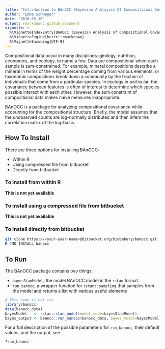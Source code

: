 ```yaml
---
title: "Introduction to BAnOCC (Bayesian Analaysis Of Compositional Covariance)"
author: "Emma Schwager"
date: "2016-06-16"
output: rmarkdown::github_document
vignette: >
  %\VignetteIndexEntry{BAnOCC (Bayesian Analysis of Compositional Covariance)}
  %\VignetteEngine{knitr::rmarkdown}
  %\VignetteEncoding{UTF-8}
---
```


Compositional data occur in many disciplines: geology, nutrition,
economics, and ecology, to name a few. Data are compositional when
each sample is sum-constrained. For example, mineral compositions
describe a mineral in terms of the weight percentage coming from
various elements; or taxonomic compositions break down a community by
the fraction of individuals that come from a particular species. In
ecology in particular, the covariance between features is often of
interest to determine which species possible interact with each
other. However, the sum constraint of compositional data makes naive
measures inappropriate.

BAnOCC is a package for analyzing compositional covariance while
accounting for the compositional structure. Briefly, the model assumes
that the unobserved counts are log-normally distributed and then
infers the correlation matrix of the log-basis.

## How To Install
There are three options for installing BAnOCC:

* Within R
* Using compressed file from bitbucket
* Directly from bitbucket

### To install from within R 
**This is not yet available**


### To install using a compressed file from bitbucket
**This is not yet available**

### To install directly from bitbucket
```bash
git clone https://<your-user-name>@bitbucket.org/biobakery/banocc.git
R CMD INSTALL banocc
```

## To Run
The BAnOCC package contains two things:

* `bayesStanModel`, the model BAnOCC model in the  `rstan` format
* `run_banocc`, a wrapper function for `rstan::sampling` that samples
  from the model and returns a list with various useful elements


```r
# This code is not run
library(banocc)
data(banocc_data)
bayesModel   <- rstan::stan_model(model_code=bayesStanModel)
bayes_output <- banocc::run_banocc(banocc_data, bayes_model=bayesModel)
```

For a full description of the possible parameters for `run_banocc`,
their default values, and the output, see


```r
?run_banocc 
```
